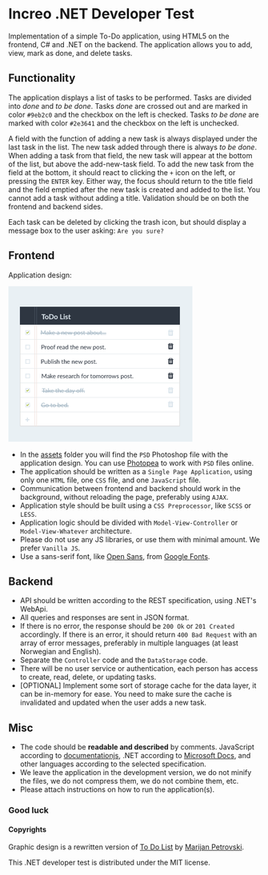 # Increo .NET Developer Test
Implementation of a simple To-Do application, using HTML5 on the frontend, C# and .NET on the backend. The application allows you to add, view, mark as done, and delete tasks.

## Functionality
The application displays a list of tasks to be performed. Tasks are divided into _done_ and _to be done_. Tasks _done_ are crossed out and are marked in color `#9eb2c0` and the checkbox on the left is checked. Tasks _to be done_ are marked with color `#2e3641` and the checkbox on the left is unchecked.

A field with the function of adding a new task is always displayed under the last task in the list. The new task added through there is always _to be done_. When adding a task from that field, the new task will appear at the bottom of the list, but above the add-new-task field. To add the new task from the field at the bottom, it should react to clicking the `+` icon on the left, or pressing the `ENTER` key. Either way, the focus should return to the title field and the field emptied after the new task is created and added to the list. You cannot add a task without adding a title. Validation should be on both the frontend and backend sides.

Each task can be deleted by clicking the trash icon, but should display a message box to the user asking: `Are you sure?`

## Frontend
Application design:

![Application design](https://raw.githubusercontent.com/nagilum/increo-dotnet-dev-test/main/assets/to-do-list.png)

* In the [assets](https://github.com/nagilum/increo-dotnet-dev-test/tree/main/assets) folder you will find the `PSD` Photoshop file with the application design. You can use [Photopea](https://www.photopea.com/) to work with `PSD` files online.
* The application should be written as a `Single Page Application`, using only one `HTML` file, one `CSS` file, and one `JavaScript` file.
* Communication between frontend and backend should work in the background, without reloading the page, preferably using `AJAX`.
* Application style should be built using a `CSS Preprocessor`, like `SCSS` or `LESS`.
* Application logic should be divided with `Model-View-Controller` or `Model-View-Whatever` architecture.
* Please do not use any JS libraries, or use them with minimal amount. We prefer `Vanilla JS`.
* Use a sans-serif font, like [Open Sans](https://fonts.google.com/specimen/Open+Sans), from [Google Fonts](https://fonts.google.com/).

## Backend
* API should be written according to the REST specification, using .NET's WebApi.
* All queries and responses are sent in JSON format.
* If there is no error, the response should be `200 Ok` or `201 Created` accordingly. If there is an error, it should return `400 Bad Request` with an array of error messages, preferably in multiple languages (at least Norwegian and English).
* Separate the `Controller` code and the `DataStorage` code.
* There will be no user service or authentication, each person has access to create, read, delete, or updating tasks.
*  [OPTIONAL] Implement some sort of storage cache for the data layer, it can be in-memory for ease. You need to make sure the cache is invalidated and updated when the user adds a new task.

## Misc
* The code should be **readable and described** by comments. JavaScript according to [documentationjs](https://github.com/documentationjs/documentation/blob/master/docs/GETTING_STARTED.md), .NET according to [Microsoft Docs](https://docs.microsoft.com/en-us/dotnet/csharp/codedoc), and other languages according to the selected specification.
* We leave the application in the development version, we do not minify the files, we do not compress them, we do not combine them, etc.
* Please attach instructions on how to run the application(s).

### Good luck

#### Copyrights
Graphic design is a rewritten version of [To Do List](https://www.behance.net/gallery/10852567/To-Do-List-(PSD)) by [Marijan Petrovski](https://www.behance.net/psdchat).

This .NET developer test is distributed under the MIT license.